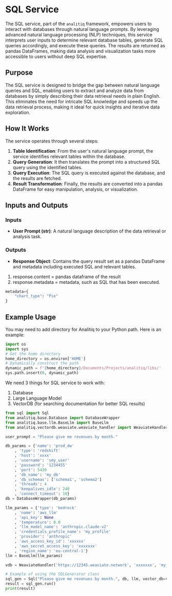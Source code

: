 # SQL Service

The SQL service, part of the `analitiq` framework, empowers users to interact with databases through natural language prompts. By leveraging advanced natural language processing (NLP) techniques, this service interprets user inputs to determine relevant database tables, generate SQL queries accordingly, and execute these queries. The results are returned as pandas DataFrames, making data analysis and visualization tasks more accessible to users without deep SQL expertise.

## Purpose

The SQL service is designed to bridge the gap between natural language queries and SQL, enabling users to extract and analyze data from databases by simply describing their data retrieval needs in plain English. This eliminates the need for intricate SQL knowledge and speeds up the data retrieval process, making it ideal for quick insights and iterative data exploration.

## How It Works

The service operates through several steps:
1. **Table Identification**: From the user's natural language prompt, the service identifies relevant tables within the database.
2. **Query Generation**: It then translates the prompt into a structured SQL query using the identified tables.
3. **Query Execution**: The SQL query is executed against the database, and the results are fetched.
4. **Result Transformation**: Finally, the results are converted into a pandas DataFrame for easy manipulation, analysis, or visualization.

## Inputs and Outputs

### Inputs
- **User Prompt (str)**: A natural language description of the data retrieval or analysis task.

### Outputs
- **Response Object**: Contains the query result set as a pandas DataFrame and metadata including executed SQL and relevant tables.
1. response.content = pandas dataframe of the result
2. response.metadata = metadata, such as SQL that has been executed.
```python
metadata={
    "chart_type": "Pie"
}
```

## Example Usage

You may need to add directory for Analitiq to your Python path.
Here is an example:
```python
import os
import sys
# Get the home directory
home_directory = os.environ['HOME']
# Dynamically construct the path
dynamic_path = f'{home_directory}/Documents/Projects/analitiq/libs/'
sys.path.insert(0, dynamic_path)
```
We need 3 things for SQL service to work with:
1. Database
2. Large Language Model
3. VectorDB (for searching documentation for better SQL results)

```python
from sql import Sql
from analitiq.base.Database import DatabaseWrapper
from analitiq.base.llm.BaseLlm import BaseLlm
from analitiq.vectordb.weaviate.weaviate_handler import WeaviateHandler

user_prompt = "Please give me revenues by month."

db_params = {'name': 'prod_dw'
    , 'type': 'redshift'
    , 'host': 'xxxx'
    , 'username': 'smy_user'
    , 'password': '1234455'
    , 'port': 5439
    , 'db_name': 'my_db'
    , 'db_schemas': ['schema1', 'schema2']
    , 'threads': 4
    , 'keepalives_idle': 240
    , 'connect_timeout': 10}
db = DatabaseWrapper(db_params)

llm_params = {'type': 'bedrock'
    , 'name': 'aws_llm'
    , 'api_key': None
    , 'temperature': 0.0
    , 'llm_model_name': 'anthropic.claude-v2'
    , 'credentials_profile_name': 'my_profile'
    , 'provider': 'anthropic'
    , 'aws_access_key_id': 'xxxxxx'
    , 'aws_secret_access_key': 'xxxxxxx'
    , 'region_name': 'eu-central-1'}
llm = BaseLlm(llm_params)

vdb = WeaviateHandler('https://12345.weaviate.network', 'xxxxxxx', 'my_project')

# Example of using the SQLGenerator class
sql_gen = Sql("Please give me revenues by month.", db, llm, vector_db=vdb)
result = sql_gen.run()
print(result)

```


